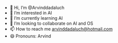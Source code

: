 - 👋 Hi, I’m @Arvinddadaluch
- 👀 I’m interested in AI
- 🌱 I’m currently learning AI
- 💞️ I’m looking to collaborate on AI and OS
- 📫 How to reach me arvinddadaluch@hotmail.com
- 😄 Pronouns: Arvind


<!---
Arvinddadaluch/Arvinddadaluch is a ✨ special ✨ repository because its `README.md` (this file) appears on your GitHub profile.
You can click the Preview link to take a look at your changes.
--->
